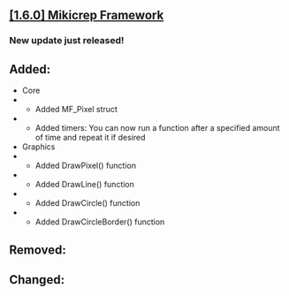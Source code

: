 ## [[1.6.0] Mikicrep Framework](https://miki.macakom.net/projects/mf)
### New update just released!

## Added:
- Core
- - Added MF_Pixel struct
- - Added timers: You can now run a function after a specified amount of time and repeat it if desired
- Graphics
- - Added DrawPixel() function
- - Added DrawLine() function
- - Added DrawCircle() function
- - Added DrawCircleBorder() function

## Removed:

## Changed:
